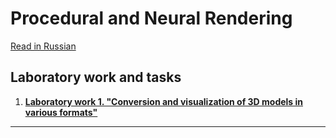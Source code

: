 # Procedural and Neural Rendering
[Read in Russian][ru]

## Laboratory work and tasks
1. **[Laboratory work 1. "Conversion and visualization of 3D models in various formats"][lab1]**



---
[lab1-ru]: ./Lab1-ru.md
[lab1]: ./Lab1.md

[en]: ./README.md
[ru]: ./README-ru.md


